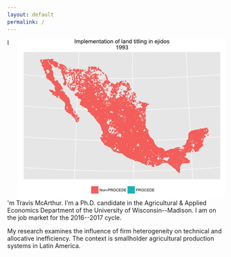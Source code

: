 ```yaml
---
layout: default
permalink: /
---
```


<!--  <img style="float:right" src="/images/output.gif"  /> -->

<img style="float:right;padding-left:20px" src="/images/procede-map/procede-map.gif"  />

I'm Travis McArthur. I'm a Ph.D. candidate in the Agricultural & Applied Economics Department of the University of Wisconsin--Madison. I am on the job market for the 2016--2017 cycle.

My research examines the influence of firm heterogeneity on technical and allocative inefficiency. The context is smallholder agricultural production systems in Latin America.

